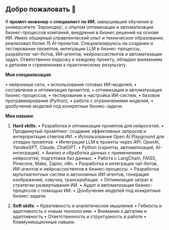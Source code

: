 ## Добро пожаловать 👋

Я **промпт-инженер** и **специалист по ИИ**, завершивший обучение в университете 'Зерокодер', с опытом оптимизации и автоматизации бизнес-процессов компаний, внедрения в бизнес решений на основе ИИ. Имею обширный управленческий опыт и техническое образование, реализовал более 15 AI-проектов. Специализируюсь на создании и тестировании промптов, интеграции LLM в бизнес-процессы, разработке чат-ботов, ИИ-агентов, нейроассистентов и автоматизации задач. Ответственно подхожу к каждому проекту, обладаю вниманием к деталям и стремлением к практическому результату.

**Моя специализация**:

•	нейронные сети,
•	использование готовых ИИ-моделей,
•	составление и оптимизация промптов,
•	оптимизация и автоматизация бизнес-процессов,
•	тестирование и настройка ИИ-систем,
•	базовое программирование (Python),
•	работа с ограничениями моделей,
•	дообучение моделей под конкретные бизнес-задачи.

**Мои навыки**:

1. **Hard skills**:
•	Разработка и оптимизация промптов для нейросетей.
•	Продвинутый промптинг: создание эффективных запросов и интерпретация ответов ИИ.
•	Использование Open AI Playground для отладки промптов.
•	Интеграция LLM в проекты через API: OpenAI, YandexGPT, Claude, ChatGPT.
•	Python (скрипты, автоматизация, AI-интеграция).
•	Анализ и обработка данных с применением нейросетей, подготовка баз данных.
•	Работа с LangChain, FAISS, Pinecone, Make, Zapier, n8n.
•	Разработка и интеграция чат-ботов, ИИ-агентов и нейроассистентов в бизнес-процессы.
•	Разработка мультиагентных систем и автономных ИИ-агентов, генерация изображений, озвучка, транскрибация.
•	Оптимизация затрат и стратегии развертывания ИИ.
•	Аудит и автоматизация бизнес-процессов с помощью ИИ.
•	Дообучение моделей под конкретные бизнес-задачи.

2. **Soft skills**:
•	Креативность и аналитическое мышление
•	Гибкость и адаптивность к новым технологиям.
•	Внимание к деталям и адаптивность
•	Ответственность и структурность в работе
•	Коммуникационные навыки.


    
    
    
    
    
    
    
    
    
    

